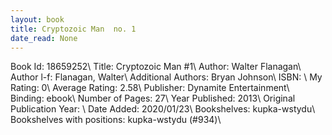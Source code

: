 ```yaml
---
layout: book
title: Cryptozoic Man  no. 1
date_read: None
---
```


Book Id: 18659252\ 
Title: Cryptozoic Man #1\ 
Author: Walter Flanagan\ 
Author l-f: Flanagan, Walter\ 
Additional Authors: Bryan Johnson\ 
ISBN: \ 
My Rating: 0\ 
Average Rating: 2.58\ 
Publisher: Dynamite Entertainment\ 
Binding: ebook\ 
Number of Pages: 27\ 
Year Published: 2013\ 
Original Publication Year: \ 
Date Added: 2020/01/23\ 
Bookshelves: kupka-wstydu\ 
Bookshelves with positions: kupka-wstydu (#934)\ 


